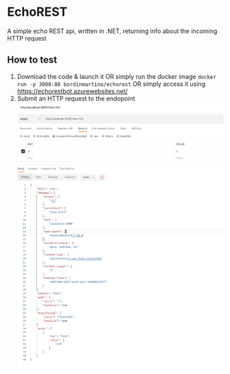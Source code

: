 # EchoREST
A simple echo REST api, written in .NET, returning info about the incoming HTTP request

## How to test

 1. Download the code & launch it OR simply run the docker image `docker run -p 3000:80 bordinmartino/echorest` OR simply access it using https://echorestbot.azurewebsites.net/
 2. Submit an HTTP request to the endopoint
![enter image description here](https://raw.githubusercontent.com/martinobordin/EchoREST/master/Screenshot.png)
